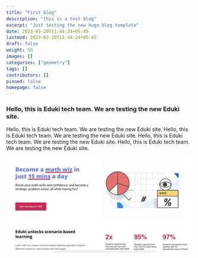 ```yaml
---
title: "First_blog"
description: "this is a test blog"
excerpt: "Just testing the new hugo blog template"
date: 2023-03-20T11:44:24+05:45
lastmod: 2023-03-20T11:44:24+05:45
draft: false
weight: 50
images: []
categories: ["geometry"]
tags: []
contributors: []
pinned: false
homepage: false
---
```


### Hello, **this** is Eduki tech team. We are testing the new Eduki site. 


Hello, this is Eduki tech team. We are testing the new Eduki site. 
Hello, this is Eduki tech team. We are testing the new Eduki site. 
Hello, this is Eduki tech team. We are testing the new Eduki site. 
Hello, this is Eduki tech team. We are testing the new Eduki site. 

![Image](eduki-sample-pic.png "Testing Images")


